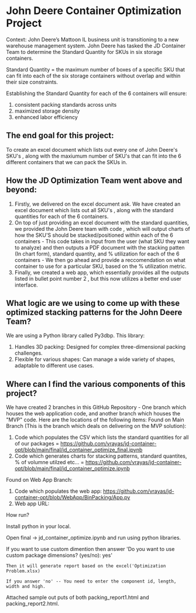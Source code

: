 # John Deere Container Optimization Project
Context:
John Deere’s Mattoon IL business unit is transitioning to a new warehouse management system.​ John Deere has tasked the JD Container Team to determine the Standard Quantity for SKUs in six storage containers.​

Standard Quantity = the maximum number of boxes of a specific SKU that can fit into each of the six storage containers without overlap and within their size constraints.​

Establishing the Standard Quantity for each of the 6 containers will ensure:​
1) consistent packing standards across units ​
2) maximized storage density ​
3) enhanced labor efficiency​
  
## The end goal for this project:
To create an excel document which lists out every one of John Deere's SKU's , along with the maxiumum number of SKU's that can fit into the 6 different containers that we can pack the SKUs in. 

## How the JD Optimization Team went above and beyond:
1) Firstly, we delivered on the excel document ask. We have created an excel document which lists out all SKU's , along with the standard quantities for each of the 6 containers.
2) On top of just providing an excel document with the standard quantities, we provided the John Deere team with code , which will output charts of how the SKU'S should be stacked/positioned within each of the 6 containers - This code takes in input from the user (what SKU they want to analyze) and then outputs a PDF document with the stacking patten (In chart form), standard quantity, and % utilization for each of the 6 containers - We then go ahead and provide a reccomendation on what container to use for a particular SKU, based on the % utilization metric.
3) Finally, we created a web app, which essentially provides all the outputs listed in bullet point number 2 , but this now utilizes a better end user interface.
 
## What logic are we using to come up with these optimized stacking patterns for the John Deere Team?
We are using a Python library called Py3dbp​. This library:
1) Handles 3D packing: Designed for complex three-dimensional packing challenges.​
2) Flexible for various shapes: Can manage a wide variety of shapes, adaptable to different use cases.​

## Where can I find the various components of this project?
We have created 2 branches in this GitHub Repository - One branch which houses the web application code, and another branch which houses the "MVP" code. Here are the locations of the following items:
Found on Main Branch (This is the branch which deals on delivering on the MVP solution):
1) Code which populates the CSV which lists the standard quantities for all of our packages = https://github.com/vrayas/jd-container-opt/blob/main/final/jd_container_optimize_final.ipynb
2) Code which generates charts for stacking patterns, standard quantites, % of volumne utilzed etc... = https://github.com/vrayas/jd-container-opt/blob/main/final/jd_container_optimize.ipynb

Found on Web App Branch:
1) Code which populates the web app: https://github.com/vrayas/jd-container-opt/blob/WebApp/BinPacking/App.py
2) Web app URL: 

How run?

Install python in your local. 

Open final -> jd_container_optimize.ipynb and run using python libraries. 

 If you want to use custom dimention then answer 'Do you want to use custom package dimensions? (yes/no): yes'
 
	Then it will generate report based on the excel('Optimization Problem.xlsx)
        
	If you answer 'no' -- You need to enter the component id, length, width and high. 
		
Attached sample out puts of both packing_report1.html and packing_report2.html. 
	
	
